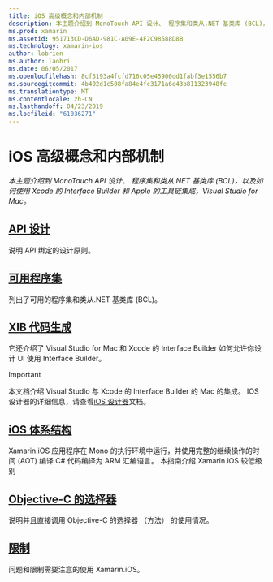 ```yaml
---
title: iOS 高级概念和内部机制
description: 本主题介绍到 MonoTouch API 设计、 程序集和类从.NET 基类库 (BCL)，以及如何使用 Xcode 的 Interface Builder 和 Apple 的工具链集成，Visual Studio for Mac。
ms.prod: xamarin
ms.assetid: 951713CD-D6AD-981C-A09E-4F2C98588D8B
ms.technology: xamarin-ios
author: lobrien
ms.author: laobri
ms.date: 06/05/2017
ms.openlocfilehash: 8cf3193a4fcfd716c05e45900dd1fabf3e1556b7
ms.sourcegitcommit: 4b402d1c508fa84e4fc3171a6e43b811323948fc
ms.translationtype: MT
ms.contentlocale: zh-CN
ms.lasthandoff: 04/23/2019
ms.locfileid: "61036271"
---
```

# <a name="ios-advanced-concepts-and-internals"></a>iOS 高级概念和内部机制

_本主题介绍到 MonoTouch API 设计、 程序集和类从.NET 基类库 (BCL)，以及如何使用 Xcode 的 Interface Builder 和 Apple 的工具链集成，Visual Studio for Mac。_

##  <a name="api-designiosinternalsapi-designindexmd"></a>[API 设计](~/ios/internals/api-design/index.md)

说明 API 绑定的设计原则。

##  <a name="available-assembliescross-platforminternalsavailable-assembliesmd"></a>[可用程序集](~/cross-platform/internals/available-assemblies.md)

列出了可用的程序集和类从.NET 基类库 (BCL)。

##  <a name="xib-code-generationiosinternalsxib-code-generationmd"></a>[XIB 代码生成](~/ios/internals/xib-code-generation.md)

它还介绍了 Visual Studio for Mac 和 Xcode 的 Interface Builder 如何允许你设计 UI 使用 Interface Builder。

> [!IMPORTANT]
> 本文档介绍 Visual Studio 与 Xcode 的 Interface Builder 的 Mac 的集成。 IOS 设计器的详细信息，请查看[iOS 设计器](~/ios/user-interface/designer/index.md)文档。

##  <a name="ios-architectureiosinternalsarchitecturemd"></a>[iOS 体系结构](~/ios/internals/architecture.md)

Xamarin.iOS 应用程序在 Mono 的执行环境中运行，并使用完整的继续操作的时间 (AOT) 编译 C# 代码编译为 ARM 汇编语言。 本指南介绍 Xamarin.iOS 较低级别

##  <a name="objective-c-selectorsiosinternalsobjective-c-selectorsmd"></a>[Objective-C 的选择器](~/ios/internals/objective-c-selectors.md)

说明并且直接调用 Objective-C 的选择器 （方法） 的使用情况。

##  <a name="limitationslimitationsmd"></a>[限制](limitations.md)

问题和限制需要注意的使用 Xamarin.iOS。